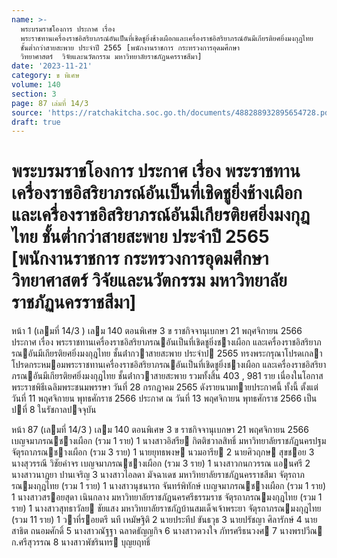 ```yaml
---
name: >-
  พระบรมราชโองการ ประกาศ เรื่อง
  พระราชทานเครื่องราชอิสริยาภรณ์อันเป็นที่เชิดชูยิ่งช้างเผือกและเครื่องราชอิสริยาภรณ์อันมีเกียรติยศยิ่งมงกุฎไทย
  ชั้นต่ำกว่าสายสะพาย ประจำปี 2565 [พนักงานราชการ กระทรวงการอุดมศึกษา 
  วิทยาศาสตร์  วิจัยและนวัตกรรม มหาวิทยาลัยราชภัฏนครราชสีมา]
date: '2023-11-21'
category: ข พิเศษ
volume: 140
section: 3
page: 87 เล่มที่ 14/3
source: 'https://ratchakitcha.soc.go.th/documents/488288932895654728.pdf'
draft: true
---
```


# พระบรมราชโองการ ประกาศ เรื่อง พระราชทานเครื่องราชอิสริยาภรณ์อันเป็นที่เชิดชูยิ่งช้างเผือกและเครื่องราชอิสริยาภรณ์อันมีเกียรติยศยิ่งมงกุฎไทย ชั้นต่ำกว่าสายสะพาย ประจำปี 2565 [พนักงานราชการ กระทรวงการอุดมศึกษา  วิทยาศาสตร์  วิจัยและนวัตกรรม มหาวิทยาลัยราชภัฏนครราชสีมา]

หน้า 1 (เลมที่ 14/3 ) เลม 140 ตอนพิเศษ 3 ข ราชกิจจานุเบกษา 21 พฤศจิกายน 2566 ประกาศ เรื่อง พระราชทานเครื่องราชอิสริยาภรณอันเป็นที่เชิดชูยิ่งชางเผือก และเครื่องราชอิสริยาภรณอันมีเกียรติยศยิ่งมงกุฎไทย ชั้นต่ํากวาสายสะพาย ประจําป 2565 ทรงพระกรุณาโปรดเกลาโปรดกระหมอมพระราชทานเครื่องราชอิสริยาภรณอันเป็นที่เชิดชูยิ่งชางเผือก และเครื่องราชอิสริยาภรณอันมีเกียรติยศยิ่งมงกุฎไทย ชั้นต่ํากวาสายสะพาย รวมทั้งสิ้น 403 , 981 ราย เนื่องในโอกาสพระราชพิธีเฉลิมพระชนมพรรษา วันที่ 28 กรกฎาคม 2565 ดังรายนามทายประกาศนี้ ทั้งนี้ ตั้งแต่วันที่ 11 พฤศจิกายน พุทธศักราช 2566 ประกาศ ณ วันที่ 13 พฤศจิกายน พุทธศักราช 2566 เป็นปที่ 8 ในรัชกาลปจจุบัน

หน้า 87 (เลมที่ 14/3 ) เลม 140 ตอนพิเศษ 3 ข ราชกิจจานุเบกษา 21 พฤศจิกายน 2566 เบญจมาภรณชางเผือก (รวม 1 ราย) 1 นางสาวอิสรีย กิตติชวาลสิทธิ์ มหาวิทยาลัยราชภัฏนครปฐม จัตุรถาภรณชางเผือก (รวม 3 ราย) 1 นายยุทธพงษ นวมอารีย 2 นายศิวฤกษ สุขชอย 3 นางสุวรรณี วิชัยคําจร เบญจมาภรณชางเผือก (รวม 3 ราย) 1 นางสาวกนกวรรณ แอนศรี 2 นางสาวนาฏยา ปานเจริญ 3 นางสาวไอลดา มัจฉาเดช มหาวิทยาลัยราชภัฏนครราชสีมา จัตุรถาภรณมงกุฎไทย (รวม 1 ราย) 1 นางสาวนุชนารถ จันทร์พิทักษ์ เบญจมาภรณชางเผือก (รวม 1 ราย) 1 นางสาวสรอยสุดา เนินกลาง มหาวิทยาลัยราชภัฏนครศรีธรรมราช จัตุรถาภรณมงกุฎไทย (รวม 1 ราย) 1 นางสาวสุทธาวัลย ชัยแสง มหาวิทยาลัยราชภัฏบ้านสมเด็จเจ้าพระยา จัตุรถาภรณมงกุฎไทย (รวม 11 ราย) 1 วาที่รอยตรี นที เหมัษฐิติ 2 นายประทีป ขันธวุธ 3 นายปรัชญา ศิลารักษ์ 4 นายสาธิต ถนอมศักดิ์ 5 นางสาวณัฐฐา ฉลาดธัญญกิจ 6 นางสาวดวงใจ ภัทรศรีธนวงศ 7 นางพรปวีณ ก.ศรีสุวรรณ 8 นางสาวพัชรินทร บุญยฤทธิ์
